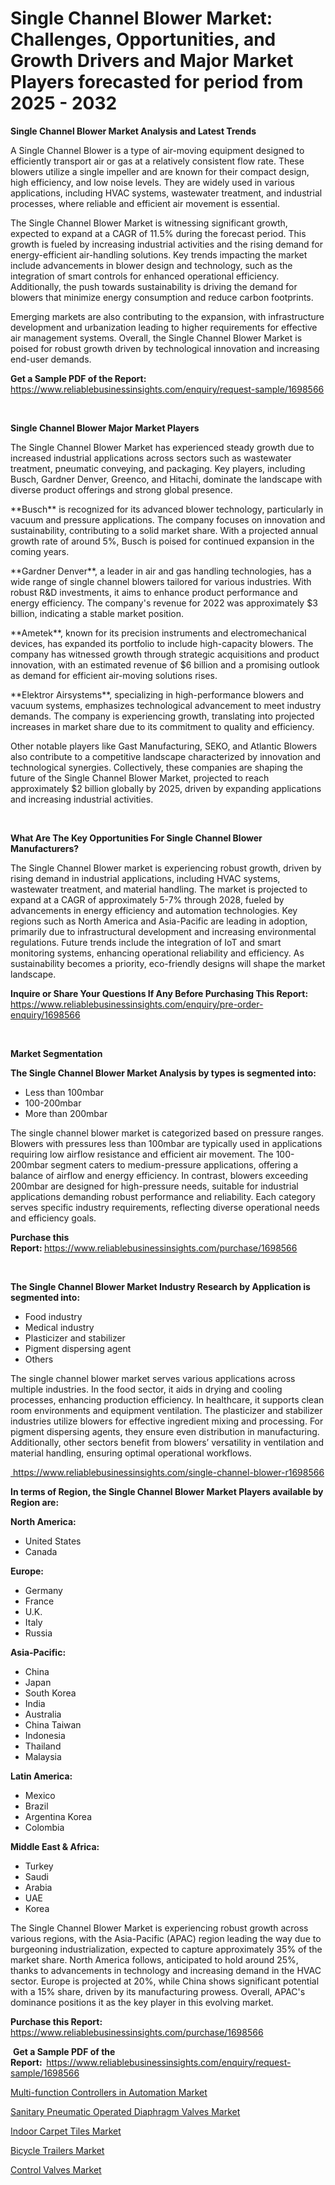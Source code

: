 <p><h1>Single Channel Blower Market: Challenges, Opportunities, and Growth Drivers and Major Market Players forecasted for period from 2025 - 2032</h1></p><p><strong>Single Channel Blower Market Analysis and Latest Trends</strong></p>
<p><p>A Single Channel Blower is a type of air-moving equipment designed to efficiently transport air or gas at a relatively consistent flow rate. These blowers utilize a single impeller and are known for their compact design, high efficiency, and low noise levels. They are widely used in various applications, including HVAC systems, wastewater treatment, and industrial processes, where reliable and efficient air movement is essential.</p><p>The Single Channel Blower Market is witnessing significant growth, expected to expand at a CAGR of 11.5% during the forecast period. This growth is fueled by increasing industrial activities and the rising demand for energy-efficient air-handling solutions. Key trends impacting the market include advancements in blower design and technology, such as the integration of smart controls for enhanced operational efficiency. Additionally, the push towards sustainability is driving the demand for blowers that minimize energy consumption and reduce carbon footprints. </p><p>Emerging markets are also contributing to the expansion, with infrastructure development and urbanization leading to higher requirements for effective air management systems. Overall, the Single Channel Blower Market is poised for robust growth driven by technological innovation and increasing end-user demands.</p></p>
<p><strong>Get a Sample PDF of the Report:&nbsp;</strong> <a href="https://www.reliablebusinessinsights.com/enquiry/request-sample/1698566?utm_campaign=62&utm_medium=2&utm_source=Github&utm_content=ia&utm_term=27032025&utm_id=single-channel-blower">https://www.reliablebusinessinsights.com/enquiry/request-sample/1698566</a></p>
<p>&nbsp;</p>
<p><strong>Single Channel Blower Major Market Players</strong></p>
<p><p>The Single Channel Blower Market has experienced steady growth due to increased industrial applications across sectors such as wastewater treatment, pneumatic conveying, and packaging. Key players, including Busch, Gardner Denver, Greenco, and Hitachi, dominate the landscape with diverse product offerings and strong global presence.</p><p>**Busch** is recognized for its advanced blower technology, particularly in vacuum and pressure applications. The company focuses on innovation and sustainability, contributing to a solid market share. With a projected annual growth rate of around 5%, Busch is poised for continued expansion in the coming years.</p><p>**Gardner Denver**, a leader in air and gas handling technologies, has a wide range of single channel blowers tailored for various industries. With robust R&D investments, it aims to enhance product performance and energy efficiency. The company's revenue for 2022 was approximately $3 billion, indicating a stable market position.</p><p>**Ametek**, known for its precision instruments and electromechanical devices, has expanded its portfolio to include high-capacity blowers. The company has witnessed growth through strategic acquisitions and product innovation, with an estimated revenue of $6 billion and a promising outlook as demand for efficient air-moving solutions rises.</p><p>**Elektror Airsystems**, specializing in high-performance blowers and vacuum systems, emphasizes technological advancement to meet industry demands. The company is experiencing growth, translating into projected increases in market share due to its commitment to quality and efficiency.</p><p>Other notable players like Gast Manufacturing, SEKO, and Atlantic Blowers also contribute to a competitive landscape characterized by innovation and technological synergies. Collectively, these companies are shaping the future of the Single Channel Blower Market, projected to reach approximately $2 billion globally by 2025, driven by expanding applications and increasing industrial activities.</p></p>
<p>&nbsp;</p>
<p><strong>What Are The Key Opportunities For Single Channel Blower Manufacturers?</strong></p>
<p><p>The Single Channel Blower market is experiencing robust growth, driven by rising demand in industrial applications, including HVAC systems, wastewater treatment, and material handling. The market is projected to expand at a CAGR of approximately 5-7% through 2028, fueled by advancements in energy efficiency and automation technologies. Key regions such as North America and Asia-Pacific are leading in adoption, primarily due to infrastructural development and increasing environmental regulations. Future trends include the integration of IoT and smart monitoring systems, enhancing operational reliability and efficiency. As sustainability becomes a priority, eco-friendly designs will shape the market landscape.</p></p>
<p><strong>Inquire or Share Your Questions If Any Before Purchasing This Report:</strong> <a href="https://www.reliablebusinessinsights.com/enquiry/pre-order-enquiry/1698566?utm_campaign=62&utm_medium=2&utm_source=Github&utm_content=ia&utm_term=27032025&utm_id=single-channel-blower">https://www.reliablebusinessinsights.com/enquiry/pre-order-enquiry/1698566</a></p>
<p>&nbsp;</p>
<p><strong>Market Segmentation</strong></p>
<p><strong>The Single Channel Blower Market Analysis by types is segmented into:</strong></p>
<p><ul><li>Less than 100mbar</li><li>100-200mbar</li><li>More than 200mbar</li></ul></p>
<p><p>The single channel blower market is categorized based on pressure ranges. Blowers with pressures less than 100mbar are typically used in applications requiring low airflow resistance and efficient air movement. The 100-200mbar segment caters to medium-pressure applications, offering a balance of airflow and energy efficiency. In contrast, blowers exceeding 200mbar are designed for high-pressure needs, suitable for industrial applications demanding robust performance and reliability. Each category serves specific industry requirements, reflecting diverse operational needs and efficiency goals.</p></p>
<p><strong>Purchase this Report:&nbsp;</strong><a href="https://www.reliablebusinessinsights.com/purchase/1698566?utm_campaign=62&utm_medium=2&utm_source=Github&utm_content=ia&utm_term=27032025&utm_id=single-channel-blower">https://www.reliablebusinessinsights.com/purchase/1698566</a></p>
<p>&nbsp;</p>
<p><strong>The Single Channel Blower Market Industry Research by Application is segmented into:</strong></p>
<p><ul><li>Food industry</li><li>Medical industry</li><li>Plasticizer and stabilizer</li><li>Pigment dispersing agent</li><li>Others</li></ul></p>
<p><p>The single channel blower market serves various applications across multiple industries. In the food sector, it aids in drying and cooling processes, enhancing production efficiency. In healthcare, it supports clean room environments and equipment ventilation. The plasticizer and stabilizer industries utilize blowers for effective ingredient mixing and processing. For pigment dispersing agents, they ensure even distribution in manufacturing. Additionally, other sectors benefit from blowers’ versatility in ventilation and material handling, ensuring optimal operational workflows.</p></p>
<p><a href="https://www.reliablebusinessinsights.com/single-channel-blower-r1698566?utm_campaign=62&utm_medium=2&utm_source=Github&utm_content=ia&utm_term=27032025&utm_id=single-channel-blower">&nbsp;https://www.reliablebusinessinsights.com/single-channel-blower-r1698566</a></p>
<p><strong>In terms of Region, the Single Channel Blower Market Players available by Region are:</strong></p>
<p>
    <p> <strong> North America: </strong>
        <ul>
            <li>United States</li>
            <li>Canada</li>
        </ul>
        </p> 
    <p> <strong> Europe: </strong>
        <ul>
            <li>Germany</li>
            <li>France</li>
            <li>U.K.</li>
            <li>Italy</li>
            <li>Russia</li>
        </ul>
        </p> 
    <p> <strong> Asia-Pacific: </strong>
        <ul>
            <li>China</li>
            <li>Japan</li>
            <li>South Korea</li>
            <li>India</li>
            <li>Australia</li>
            <li>China Taiwan</li>
            <li>Indonesia</li>
            <li>Thailand</li>
            <li>Malaysia</li>
        </ul>
        </p> 
    <p> <strong> Latin America: </strong>
        <ul>
            <li>Mexico</li>
            <li>Brazil</li>
            <li>Argentina Korea</li>
            <li>Colombia</li>
        </ul>
        </p> 
    <p> <strong> Middle East & Africa: </strong>
        <ul>
            <li>Turkey</li>
            <li>Saudi</li>
            <li>Arabia</li>
            <li>UAE</li>
            <li>Korea</li>
        </ul>
    </p>
    </p>
<p><p>The Single Channel Blower Market is experiencing robust growth across various regions, with the Asia-Pacific (APAC) region leading the way due to burgeoning industrialization, expected to capture approximately 35% of the market share. North America follows, anticipated to hold around 25%, thanks to advancements in technology and increasing demand in the HVAC sector. Europe is projected at 20%, while China shows significant potential with a 15% share, driven by its manufacturing prowess. Overall, APAC's dominance positions it as the key player in this evolving market.</p></p>
<p><strong>Purchase this Report: </strong><a href="https://www.reliablebusinessinsights.com/purchase/1698566?utm_campaign=62&utm_medium=2&utm_source=Github&utm_content=ia&utm_term=27032025&utm_id=single-channel-blower">https://www.reliablebusinessinsights.com/purchase/1698566</a></p>
<p>&nbsp;<strong>Get a Sample PDF of the Report:&nbsp;&nbsp;</strong><a href="https://www.reliablebusinessinsights.com/enquiry/request-sample/1698566?utm_campaign=62&utm_medium=2&utm_source=Github&utm_content=ia&utm_term=27032025&utm_id=single-channel-blower">https://www.reliablebusinessinsights.com/enquiry/request-sample/1698566</a></p>
<p><strong></strong></p>
<p><p><a href="https://github.com/saguegrody74/Market-Research-Report-List-1/blob/main/multi-function-controllers-in-automation-market.md?utm_campaign=62&utm_medium=2&utm_source=Github&utm_content=ia&utm_term=27032025&utm_id=single-channel-blower">Multi-function Controllers in Automation Market</a></p><p><a href="https://github.com/marteyfito9/Market-Research-Report-List-1/blob/main/sanitary-pneumatic-operated-diaphragm-valves-market.md?utm_campaign=62&utm_medium=2&utm_source=Github&utm_content=ia&utm_term=27032025&utm_id=single-channel-blower">Sanitary Pneumatic Operated Diaphragm Valves Market</a></p><p><a href="https://github.com/denighoylen1/Market-Research-Report-List-1/blob/main/indoor-carpet-tiles-market.md?utm_campaign=62&utm_medium=2&utm_source=Github&utm_content=ia&utm_term=27032025&utm_id=single-channel-blower">Indoor Carpet Tiles Market</a></p><p><a href="https://github.com/tornapruttuz/Market-Research-Report-List-1/blob/main/bicycle-trailers-market.md?utm_campaign=62&utm_medium=2&utm_source=Github&utm_content=ia&utm_term=27032025&utm_id=single-channel-blower">Bicycle Trailers Market</a></p><p><a href="https://github.com/yuukoleuda/Market-Research-Report-List-1/blob/main/control-valves-market.md?utm_campaign=62&utm_medium=2&utm_source=Github&utm_content=ia&utm_term=27032025&utm_id=single-channel-blower">Control Valves Market</a></p></p>
